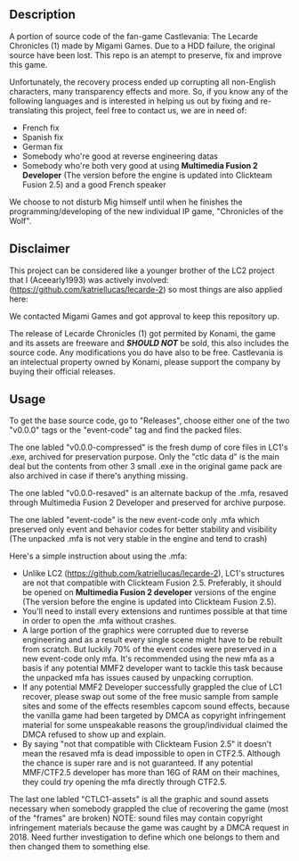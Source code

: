 ## Description
A portion of source code of the fan-game Castlevania: The Lecarde Chronicles (1) made by Migami Games. Due to a HDD failure, the original source have been lost. This repo is an atempt to preserve, fix and improve this game.

Unfortunately, the recovery process ended up corrupting all non-English characters, many transparency effects and more. So, if you know any of the following languages and is interested in helping us out by fixing and re-translating this project, feel free to contact us, we are in need of:
- French fix
- Spanish fix
- German fix
- Somebody who're good at reverse engineering datas
- Somebody who're both very good at using **Multimedia Fusion 2 Developer** (The version before the engine is updated into Clickteam Fusion 2.5) and a good French speaker

We choose to not disturb Mig himself until when he finishes the programming/developing of the new individual IP game, "Chronicles of the Wolf".


## Disclaimer
This project can be considered like a younger brother of the LC2 project that I (Aceearly1993) was actively involved: (https://github.com/katriellucas/lecarde-2) so most things are also applied here:

We contacted Migami Games and got approval to keep this repository up.  

The release of Lecarde Chronicles (1) got permited by Konami, the game and its assets are freeware and **_SHOULD NOT_** be sold, this also includes the source code. Any modifications you do have also to be free. Castlevania is an intelectual property owned by Konami, please support the company by buying their official releases.


## Usage
To get the base source code, go to "Releases", choose either one of the two "v0.0.0" tags or the "event-code" tag and find the packed files. 

The one labled "v0.0.0-compressed" is the fresh dump of core files in LC1's .exe, archived for preservation purpose.
Only the "ctlc data d" is the main deal but the contents from other 3 small .exe in the original game pack are also archived in case if there's anything missing.

The one labled "v0.0.0-resaved" is an alternate backup of the .mfa, resaved through Multimedia Fusion 2 Developer and preserved for archive purpose.

The one labled "event-code" is the new event-code only .mfa which preserved only event and behavior codes for better stability and visibility (The unpacked .mfa is not very stable in the engine and tend to crash)


Here's a simple instruction about using the .mfa: 

- Unlike LC2 (https://github.com/katriellucas/lecarde-2), LC1's structures are not that compatible with Clickteam Fusion 2.5. Preferably, it should be opened on **Multimedia Fusion 2 developer** versions of the engine (The version before the engine is updated into Clickteam Fusion 2.5).
- You'll need to install every extensions and runtimes possible at that time in order to open the .mfa without crashes.
- A large portion of the graphics were corrupted due to reverse engineering and as a result every single scene might have to be rebuilt from scratch. But luckily 70% of the event codes were preserved in a new event-code only mfa. It's recommended using the new mfa as a basis if any potential MMF2 developer want to tackle this task because the unpacked mfa has issues caused by unpacking corruption.
- If any potential MMF2 Developer successfully grappled the clue of LC1 recover, please swap out some of the free music sample from sample sites and some of the effects resembles capcom sound effects, because the vanilla game had been targeted by DMCA as copyright infringement material for some unspeakable reasons the group/individual claimed the DMCA refused to show up and explain.
- By saying "not that compatible with Clickteam Fusion 2.5" it doesn't mean the resaved mfa is dead impossible to open in CTF2.5. Although the chance is super rare and is not guaranteed. If any potential MMF/CTF2.5 developer has more than 16G of RAM on their machines, they could _try_ opening the mfa directly through CTF2.5.

The last one labled "CTLC1-assets" is all the graphic and sound assets necessary when somebody grappled the clue of recovering the game (most of the "frames" are broken)
NOTE: sound files may contain copyright infringement materials because the game was caught by a DMCA request in 2018. Need further investigation to define which one belongs to them and then changed them to something else. 
